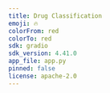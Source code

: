 ```yaml
---
title: Drug Classification
emoji: 🔥
colorFrom: red
colorTo: red
sdk: gradio
sdk_version: 4.41.0
app_file: app.py
pinned: false
license: apache-2.0
---
```


